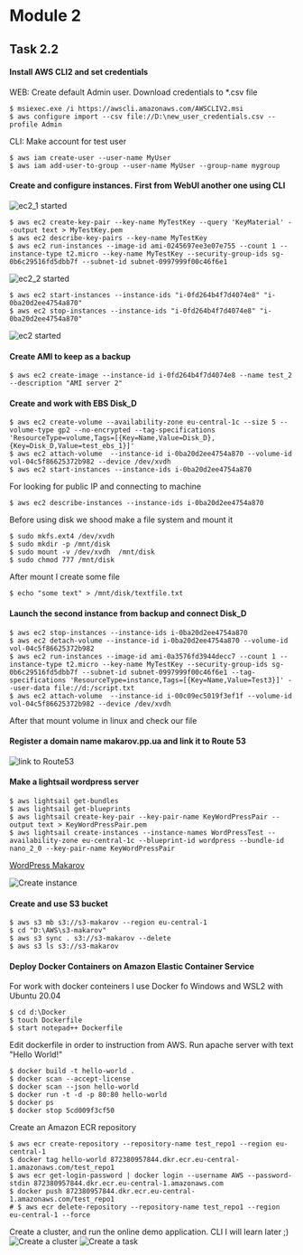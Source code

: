 # Module 2
## Task 2.2
#### Install AWS CLI2 and set credentials
WEB: Create default Admin user. Download credentials to *.csv file
```
$ msiexec.exe /i https://awscli.amazonaws.com/AWSCLIV2.msi
$ aws configure import --csv file://D:\new_user_credentials.csv --profile Admin
```
CLI: Make account for test user
```
$ aws iam create-user --user-name MyUser
$ aws iam add-user-to-group --user-name MyUser --group-name mygroup
```
#### Create and configure instances. First from WebUI another one using CLI 
![ec2_1 started](images/Screenshot0_m2_2.png)
```
$ aws ec2 create-key-pair --key-name MyTestKey --query 'KeyMaterial' --output text > MyTestKey.pem
$ aws ec2 describe-key-pairs --key-name MyTestKey
$ aws ec2 run-instances --image-id ami-0245697ee3e07e755 --count 1 --instance-type t2.micro --key-name MyTestKey --security-group-ids sg-0b6c29516fd5dbb7f --subnet-id subnet-0997999f00c46f6e1
```
![ec2_2 started](images/Screenshot1_m2_2.png)

```
$ aws ec2 start-instances --instance-ids "i-0fd264b4f7d4074e8" "i-0ba20d2ee4754a870"
$ aws ec2 stop-instances --instance-ids "i-0fd264b4f7d4074e8" "i-0ba20d2ee4754a870"
```
![ec2 started](images/Screenshot2_m2_2.png)

#### Create AMI to keep as a backup
```
$ aws ec2 create-image --instance-id i-0fd264b4f7d4074e8 --name test_2 --description "AMI server 2"
```
#### Create and work with EBS Disk_D
```
$ aws ec2 create-volume --availability-zone eu-central-1c --size 5 --volume-type gp2 --no-encrypted --tag-specifications 'ResourceType=volume,Tags=[{Key=Name,Value=Disk_D},{Key=Disk_D,Value=test_ebs_1}]'
$ aws ec2 attach-volume  --instance-id i-0ba20d2ee4754a870 --volume-id vol-04c5f86625372b982 --device /dev/xvdh
$ aws ec2 start-instances --instance-ids i-0ba20d2ee4754a870
```
For looking for public IP and connecting to machine
```
$ aws ec2 describe-instances --instance-ids i-0ba20d2ee4754a870
```
Before using disk we shood make a file system and mount it
```
$ sudo mkfs.ext4 /dev/xvdh
$ sudo mkdir -p /mnt/disk
$ sudo mount -v /dev/xvdh  /mnt/disk
$ sudo chmod 777 /mnt/disk
```
After mount I create some file 
```
$ echo "some text" > /mnt/disk/textfile.txt
```
#### Launch the second instance from backup and connect Disk_D
```
$ aws ec2 stop-instances --instance-ids i-0ba20d2ee4754a870
$ aws ec2 detach-volume --instance-id i-0ba20d2ee4754a870 --volume-id vol-04c5f86625372b982
$ aws ec2 run-instances --image-id ami-0a3576fd3944decc7 --count 1 --instance-type t2.micro --key-name MyTestKey --security-group-ids sg-0b6c29516fd5dbb7f --subnet-id subnet-0997999f00c46f6e1 --tag-specifications 'ResourceType=instance,Tags=[{Key=Name,Value=Test3}]' --user-data file://d:/script.txt
$ aws ec2 attach-volume  --instance-id i-00c09ec5019f3ef1f --volume-id vol-04c5f86625372b982 --device /dev/xvdh
```
After that mount volume in linux and check our file

#### Register a domain name makarov.pp.ua and link it to Route 53
![link to Route53](images/Screenshot3_m2_2.png)

#### Make a lightsail wordpress server
```
$ aws lightsail get-bundles
$ aws lightsail get-blueprints
$ aws lightsail create-key-pair --key-pair-name KeyWordPressPair --output text > KeyWordPressPair.pem
$ aws lightsail create-instances --instance-names WordPressTest --availability-zone eu-central-1c --blueprint-id wordpress --bundle-id nano_2_0 --key-pair-name KeyWordPressPair
```
[WordPress Makarov][wp_makarov]

![Create instance](images/Screenshot4_m2_2.png)
#### Create and use S3 bucket
```
$ aws s3 mb s3://s3-makarov --region eu-central-1
$ cd "D:\AWS\s3-makarov"
$ aws s3 sync . s3://s3-makarov --delete
$ aws s3 ls s3://s3-makarov
```
#### Deploy Docker Containers on Amazon Elastic Container Service
For work with docker conteiners I use Docker fo Windows and WSL2 with Ubuntu 20.04
```
$ cd d:\Docker
$ touch Dockerfile
$ start notepad++ Dockerfile
```
Edit dockerfile in order to instruction from AWS. Run apache server with text "Hello World!" 
```
$ docker build -t hello-world .
$ docker scan --accept-license
$ docker scan --json hello-world
$ docker run -t -d -p 80:80 hello-world
$ docker ps
$ docker stop 5cd009f3cf50
```
Create an Amazon ECR repository
```
$ aws ecr create-repository --repository-name test_repo1 --region eu-central-1
$ docker tag hello-world 872380957844.dkr.ecr.eu-central-1.amazonaws.com/test_repo1
$ aws ecr get-login-password | docker login --username AWS --password-stdin 872380957844.dkr.ecr.eu-central-1.amazonaws.com
$ docker push 872380957844.dkr.ecr.eu-central-1.amazonaws.com/test_repo1
# $ aws ecr delete-repository --repository-name test_repo1 --region eu-central-1 --force
```
Create a cluster, and run the online demo application. CLI I will learn later ;)
![Create a cluster](images/Screenshot5_m2_2.png)
![Create a task](images/Screenshot6_m2_2.png)

[wp_makarov]: <http://wordpress.makarov.pp.ua/>
